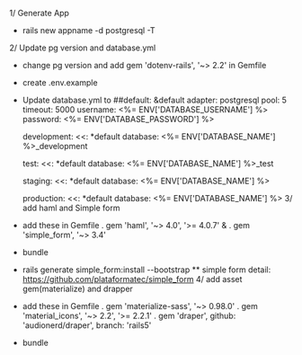 1/ Generate App
  - rails new appname -d postgresql -T

2/ Update pg version and database.yml
  - change pg version and add gem 'dotenv-rails', '~> 2.2' in Gemfile
  - create .env.example
  - Update database.yml to
    ##default: &default
      adapter: postgresql
      pool: 5
      timeout: 5000
      username: <%= ENV['DATABASE_USERNAME'] %>
      password: <%= ENV['DATABASE_PASSWORD'] %>

    development:
      <<: *default
      database: <%= ENV['DATABASE_NAME'] %>_development

    test:
      <<: *default
      database: <%= ENV['DATABASE_NAME'] %>_test

    staging:
      <<: *default
      database: <%= ENV['DATABASE_NAME'] %>

    production:
      <<: *default
      database: <%= ENV['DATABASE_NAME'] %>
3/ add haml and Simple form
  - add these in Gemfile
    . gem 'haml', '~> 4.0', '>= 4.0.7' &
    . gem 'simple_form', '~> 3.4'
  - bundle
  - rails generate simple_form:install --bootstrap
  ** simple form detail: https://github.com/plataformatec/simple_form
4/ add asset gem(materialize) and drapper
  - add these in Gemfile
    . gem 'materialize-sass', '~> 0.98.0'
    . gem 'material_icons',   '~> 2.2', '>= 2.2.1'
    . gem 'draper',           github: 'audionerd/draper', branch: 'rails5'
  - bundle


